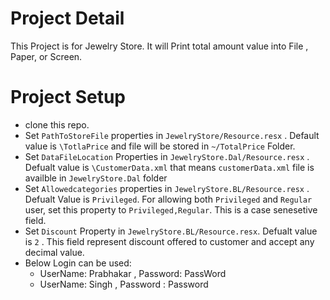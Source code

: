 # Project Detail

This Project is for Jewelry Store. It will Print total amount value into File , Paper, or Screen. 

# Project Setup
- clone this repo.
- Set `PathToStoreFile` properties in `JewelryStore/Resource.resx` . Default value is `\TotlaPrice` and file will be stored in `~/TotalPrice` Folder.
-  Set `DataFileLocation` Properties in `JewelryStore.Dal/Resource.resx` . Defualt value is `\CustomerData.xml` that means `customerData.xml` file is availble in `JewelryStore.Dal` folder
- Set `Allowedcategories` properties in `JewelryStore.BL/Resource.resx` . Defualt Value is `Privileged`. For allowing both `Privileged` and `Regular` user, set this property to `Privileged,Regular`. This is a case senesetive field.
- Set `Discount` Property in `JewelryStore.BL/Resource.resx`. Defualt value is `2` . This field represent discount offered to customer and accept any decimal value.
- Below Login can be used:
  -  UserName: Prabhakar , Password: PassWord
  -  UserName: Singh , Password : Password
